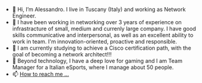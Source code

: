 - 👋 Hi, I’m Alessandro. I live in Tuscany (Italy) and working as Network Engineer.
- 👀 I have been working in networking over 3 years of experience on infrastracture of small, medium and currenly large company. I have good skills communicative and interpersonal, as well as an excellent ability to work in team. I'm innovation-oriented, proactive and responsible.
- 🌱 I am currently studying to achieve a Cisco certification path, with the goal of becoming a network architect!!!
- 🚀 Beyond technology, I have a deep love for gaming and I am Team Manager for a Italian eSports, where I manage about 50 people.
- 📫 [How to reach me ...](https://www.linkedin.com/in/alessandro-bellina-4b7a73142/)

<!---
AlessandroBellina/AlessandroBellina is a ✨ special ✨ repository because its `README.md` (this file) appears on your GitHub profile.
You can click the Preview link to take a look at your changes.
--->
